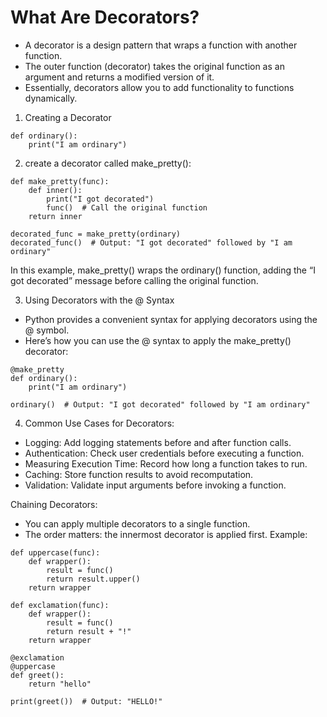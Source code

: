 # What Are Decorators?
  * A decorator is a design pattern that wraps a function with another function.
  * The outer function (decorator) takes the original function as an argument and returns a modified version of it.
  * Essentially, decorators allow you to add functionality to functions dynamically.

1. Creating a Decorator

```
def ordinary():
    print("I am ordinary")
```
2. create a decorator called make_pretty():

```
def make_pretty(func):
    def inner():
        print("I got decorated")
        func()  # Call the original function
    return inner

decorated_func = make_pretty(ordinary)
decorated_func()  # Output: "I got decorated" followed by "I am ordinary"
```

In this example, make_pretty() wraps the ordinary() function, adding the “I got decorated” message before calling the original function.

3. Using Decorators with the @ Syntax
 * Python provides a convenient syntax for applying decorators using the @ symbol.
 * Here’s how you can use the @ syntax to apply the make_pretty() decorator:

```
@make_pretty
def ordinary():
    print("I am ordinary")

ordinary()  # Output: "I got decorated" followed by "I am ordinary"
```

4. Common Use Cases for Decorators:
 * Logging: Add logging statements before and after function calls.
 * Authentication: Check user credentials before executing a function.
 * Measuring Execution Time: Record how long a function takes to run.
 * Caching: Store function results to avoid recomputation.
 * Validation: Validate input arguments before invoking a function.

Chaining Decorators:
 * You can apply multiple decorators to a single function.
 * The order matters: the innermost decorator is applied first.
 Example:

```
def uppercase(func):
    def wrapper():
        result = func()
        return result.upper()
    return wrapper

def exclamation(func):
    def wrapper():
        result = func()
        return result + "!"
    return wrapper

@exclamation
@uppercase
def greet():
    return "hello"

print(greet())  # Output: "HELLO!"
```   
